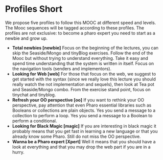 # Profiles Short
We propose five profiles to follow this MOOC at different speed and levels. The Mooc sequences will be tagged according to these profiles. The profiles are not exclusive: to become a pharo expert you need to start as a newbie and grow up.

* **Total newbies [newbie]** Focus on the beginning of the lectures, you can skip the Seaside/Mongo and tinyBlog exercises. Follow the end of the Mooc but without trying to understand everything. Take it easy and spend time understanding that the system is written in itself. Focus on the navigation tools (senders and implementors).
* **Looking for Web [web]** For those that focus on the web, we suggest to get started with the syntax (since we really love this lecture you should really watch the not implementation and sequels), then look at Tea pot and Seaside/Mongo combo. From the exercise stand point, focus on tinychat and tinyblog.
* **Refresh your OO perspective [oo]** If you want to rethink your OO perspective, pay attention that even Pharo essential libraries such as Booleans or collections are plain objects. Yes you send a message to a collection to perform a loop. Yes you send a message to a Boolean to perform a conditional.
* **Looking for Black Magic [magic]** If you are interesting in black magic it probably means that you get fast in learning a new language or that you already know some Pharo. Still do not miss the OO perspective.
* **Wanna be a Pharo expert [Xpert]** Well it means that you should have a look at everything and that you may drop the web part if you are in a hurry.

